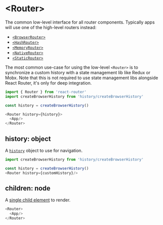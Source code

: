 # &lt;Router>

The common low-level interface for all router components. Typically apps will use one of the high-level routers instead:

- [`<BrowserRouter>`](../../../react-router-dom/docs/api/BrowserRouter.md)
- [`<HashRouter>`](../../../react-router-dom/docs/api/HashRouter.md)
- [`<MemoryRouter>`](MemoryRouter.md)
- [`<NativeRouter>`](../../../react-router-native/docs/api/NativeRouter.md)
- [`<StaticRouter>`](StaticRouter.md)

The most common use-case for using the low-level `<Router>` is to
synchronize a custom history with a state management lib like Redux or Mobx. Note that this is not required to use state management libs alongside React Router, it's only for deep integration.

```js
import { Router } from 'react-router'
import createBrowserHistory from 'history/createBrowserHistory'

const history = createBrowserHistory()

<Router history={history}>
  <App/>
</Router>
```

## history: object

A [`history`](https://github.com/ReactTraining/history) object to use for navigation.

```js
import createBrowserHistory from 'history/createBrowserHistory'

const history = createBrowserHistory()
<Router history={customHistory}/>
```

## children: node

A [single child element](https://facebook.github.io/react/docs/react-api.html#react.children.only) to render.

```js
<Router>
  <App/>
</Router>
```
